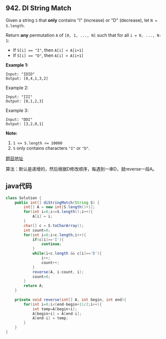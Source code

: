 ## 942. DI String Match

Given a string `S` that **only** contains "I" (increase) or "D" (decrease), let `N = S.length`.

Return **any** permutation `A` of `[0, 1, ..., N]` such that for all `i = 0, ..., N-1`:

- If `S[i] == "I"`, then `A[i] < A[i+1]`
- If `S[i] == "D"`, then `A[i] > A[i+1]`
 

**Example 1:**
```
Input: "IDID"
Output: [0,4,1,3,2]
```

Example 2:
```
Input: "III"
Output: [0,1,2,3]
```

Example 3:
```
Input: "DDI"
Output: [3,2,0,1]
```

**Note:**

1. `1 <= S.length <= 10000`
2. `S` only contains characters `"I"` or `"D"`.

[题目地址](https://leetcode.com/problems/di-string-match/)

算法：默认是递增的，然后根据D修改顺序，每遇到一串D，就reverse一段A。

## java代码

```java
class Solution {
    public int[] diStringMatch(String S) {
        int[] A = new int[S.length()+1];
        for(int i=0;i<=S.length();i++){
            A[i] = i;
        }
        char[] c = S.toCharArray();
        int count=0;
        for(int i=0;i<c.length;i++){
            if(c[i]=='I'){
                continue;
            }
            while(i<c.length && c[i]=='D'){
                i++;
                count++;
            }
            reverse(A, i-count, i);
            count=0;
        }
        return A;
    }
    
    private void reverse(int[] A, int begin, int end){
        for(int i=0;i<(end-begin+1)/2;i++){
            int temp=A[begin+i];
            A[begin+i] = A[end-i];
            A[end-i] = temp;
        }
    }
}
```
